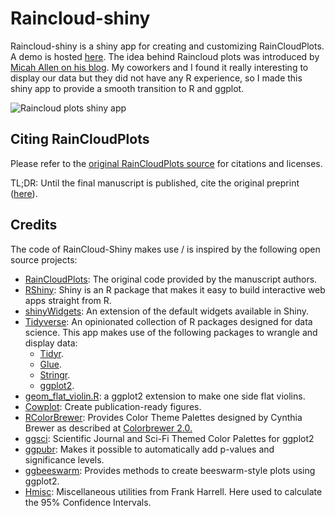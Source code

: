 # Raincloud-shiny

Raincloud-shiny is a shiny app for creating and customizing RainCloudPlots. A demo is hosted [here](https://gabrifc.shinyapps.io/raincloudplots/). The idea behind Raincloud plots was introduced by [Micah Allen on his blog](https://micahallen.org/2018/03/15/introducing-raincloud-plots/). My coworkers and I found it really interesting to display our data but they did not have any R experience, so I made this shiny app to provide a smooth transition to R and ggplot.

![Raincloud plots shiny app](https://raw.githubusercontent.com/gabrifc/raincloud-shiny/master/rainCloudPlots.PNG)

## Citing RainCloudPlots
Please refer to the [original RainCloudPlots source](https://github.com/RainCloudPlots/RainCloudPlots#citing-raincloudplots) for citations and licenses.

TL;DR: Until the final manuscript is published, cite the original preprint ([here](https://peerj.com/preprints/27137v1/)).

## Credits

The code of RainCloud-Shiny makes use / is inspired by the following open source projects:
<ul>
	<li><a href="https://github.com/RainCloudPlots/RainCloudPlots">RainCloudPlots</a>: The original code provided by the manuscript authors.</li>
	<li><a href="https://shiny.rstudio.com/">RShiny</a>: Shiny is an R package that makes it easy to build interactive web apps straight from R.</li>
	<li><a href="https://dreamrs.github.io/shinyWidgets/index.html">shinyWidgets</a>: An extension of the default widgets available in Shiny.</li>
	<li><a href="https://www.tidyverse.org/">Tidyverse</a>: An opinionated collection of R packages designed for data science. This app makes use of the following packages to wrangle and display data:
		<ul>
			<li><a href="https://tidyr.tidyverse.org/">Tidyr</a>.</li>
			<li><a href="https://glue.tidyverse.org">Glue</a>.</li>
			<li><a href="https://stringr.tidyverse.org">Stringr</a>.</li>
			<li><a href="https://ggplot2.tidyverse.org/">ggplot2</a>.</li>
		</ul>
	</li>
	<li><a href="https://gist.github.com/dgrtwo/eb7750e74997891d7c20">geom_flat_violin.R</a>: a ggplot2 extension to make one side flat violins.</li>
	<li><a href="https://github.com/wilkelab/cowplot">Cowplot</a>: Create publication-ready figures.</li>
	<li><a href="https://cran.r-project.org/web/packages/RColorBrewer/index.html">RColorBrewer</a>: Provides Color Theme Palettes designed by Cynthia Brewer as described at <a href="http://colorbrewer2.org">Colorbrewer 2.0.</a></li>
	<li><a href="https://nanx.me/ggsci/">ggsci</a>: Scientific Journal and Sci-Fi Themed Color Palettes for ggplot2</li>
	<li><a href="http://www.sthda.com/english/rpkgs/ggpubr/">ggpubr</a>: Makes it possible to automatically add p-values and significance levels.</li>
	<li><a href="https://github.com/eclarke/ggbeeswarm">ggbeeswarm</a>: Provides methods to create beeswarm-style plots using ggplot2.</li>
	<li><a href="http://biostat.mc.vanderbilt.edu/wiki/Main/Hmisc">Hmisc</a>: Miscellaneous utilities from Frank Harrell. Here used to calculate the 95% Confidence Intervals.</li>
</ul>
